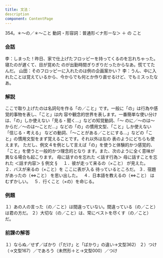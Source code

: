 ```yaml
---
title: 文法：
description
component: ContentPage
---
```



354。＊～の／＊～こと
動詞・形容詞：普通形＜ナ形ーな＞ ＋ の
こと
### 会話
李：しまった！昨日、家で仕上げたフロッピーを持ってくるのを忘れちゃった。寝たのが遅くて、目が覚めた のが出勤時間ぎりぎりだったからなあ。慌ててたんだ。
山田：そのフロッピーに入れたのは例の企画案かい？
李：うん、中に入れたことは覚えているから、今からでも何とか作り直せるけど、でもミスったなあ。
### 解説
ここで取り上げたのは名詞句を作る「の／こと」です。一般に「の」は行為や感覚的事物を表し、「こと」は内 容や観念的世界を表します。一番簡単な使い分けは、「の」しか使えない「見る・聞く…」などの知覚動詞、「～ のに／～のは～からだ／～のは～ことだ…」などの「の」の慣用文型、「こと」しか使えない「信じる・考える」 などの動詞、「～ことがある／ことにする…」などの「こと」の慣用文型をまず覚えることです。それ以外は左の 表のようにどちらも使えます。
ただし、例文４を例として言えば「の」を使うと体験的かつ感覚的、「こと」を使うと一般的かつ理念的となり ます。また、次のように全く意味が異なる場合も起こります。
母に話すのを忘れた ＜話す行為＞ 母に話すことを忘れた ＜話す内容＞
§ 例文 §    
１．彼が走って来るの（×こと） が見えた。  
２．バスが来るの（×こと）を ここに表が入る 待っているところだ。
３．宿題があったの（⇔こと） を思い出した。  
４．日本語を教えるの（⇔こと） はむずかしい。  
５．行くこと（×の）を命じる。    
### 例題
１）あの人の言った（の／こと）は間違っていない。間違っている（の／こと）は君の方だ。
２）大切な（の／こと）は、常にベストを尽くす（の／こと）だ。
### 前課の解答
１）ならぬ／せず／ばかり（「だけ」と「ばかり」の違い→文型362）
２）つけ（→文型167）／であろう（未然形＋と→文型000）／つけ
